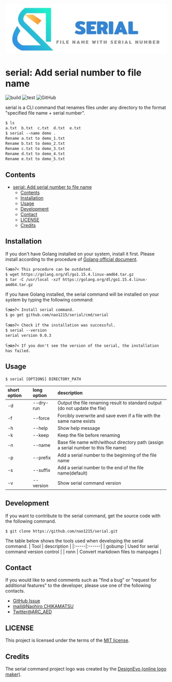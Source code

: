 <div align="center">
<img src="https://github.com/nao1215/serial/blob/main/docs/resources/image/serial_logo.jpg" alt="The serial command project logo was created by the [DesignEvo (online logo maker)">
</div>

# serial: Add serial number to file name
![build](https://github.com/nao1215/serial/workflows/build/badge.svg?event=push)
![test](https://github.com/nao1215/serial/workflows/test/badge.svg)
![GitHub](https://img.shields.io/github/license/nao1215/serial)

serial is a CLI command that renames files under any directory to the format "specified file name + serial number".

```Demo
$ ls
a.txt  b.txt  c.txt  d.txt  e.txt
$ serial --name demo .
Rename a.txt to demo_1.txt
Rename b.txt to demo_2.txt
Rename c.txt to demo_3.txt
Rename d.txt to demo_4.txt
Rename e.txt to demo_5.txt
```

## Contents
- [serial: Add serial number to file name](#serial-add-serial-number-to-file-name)
  - [Contents](#contents)
  - [Installation](#installation)
  - [Usage](#usage)
  - [Development](#development)
  - [Contact](#contact)
  - [LICENSE](#license)
  - [Credits](#credits)

## Installation
If you don't have Golang installed on your system, install it first.  Please install according to the procedure of [Golang official document](https://golang.org/doc/install).
```Install
ʕ◔ϖ◔ʔ< This procedure can be outdated.
$ wget https://golang.org/dl/go1.15.4.linux-amd64.tar.gz
$ tar -C /usr/local -xzf https://golang.org/dl/go1.15.4.linux-amd64.tar.gz
```

If you have Golang installed, the serial command will be installed on your system by typing the following command:
```
ʕ◔ϖ◔ʔ< Install serial command.
$ go get github.com/nao1215/serial/cmd/serial

ʕ◔ϖ◔ʔ< Check if the installation was successful.
$ serial --version
serial version 0.0.3

ʕ◔ϖ◔ʔ< If you don't see the version of the serial, the installation has failed.
```

## Usage
```Usage
$ serial [OPTIONS] DIRECTORY_PATH
```

| short option | long option | description |
|:------|:-----|:------|
| -d    | --dry-run    | Output the file renaming result to standard output (do not update the file)　   |
| -f   | --force    | Forcibly overwrite and save even if a file with the same name exists　   |
| -h   | --help    | Show help message　   |
| -k   | --keep    | Keep the file before renaming　   |
| -n | --name   | Base file name with/without directory path (assign a serial number to this file name)   |
| -p | --prefix   | Add a serial number to the beginning of the file name  |
| -s | --suffix  | Add a serial number to the end of the file name(default) |
| -v | --version  | Show serial command version |

## Development

If you want to contribute to the serial command, get the source code with the following command.
```
$ git clone https://github.com/nao1215/serial.git
```

The table below shows the tools used when developing the serial command.
| Tool | description |
|:-----|:------|
| gobump   | Used for serial command version control |
| ronn   | Convert markdown files to manpages |

## Contact

If you would like to send comments such as "find a bug" or "request for additional features" to the developer, please use one of the following contacts.

- [GitHub Issue](https://github.com/nao1215/serial/issues)
- [mail@Naohiro CHIKAMATSU](n.chika156@gmail.com)
- [Twitter@ARC_AED](https://twitter.com/ARC_AED)

## LICENSE
This project is licensed under the terms of the [MIT license](./LICENSE).

##  Credits
The serial command project logo was created by the [DesignEvo (online logo maker)](https://www.designevo.com/).